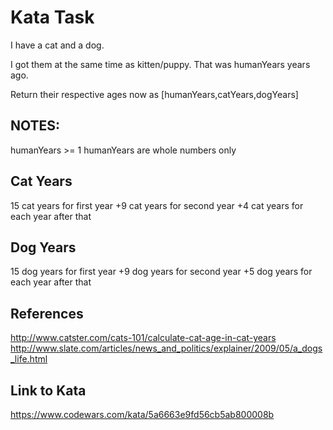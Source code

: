 # Kata Task
I have a cat and a dog.

I got them at the same time as kitten/puppy. That was humanYears years ago.

Return their respective ages now as [humanYears,catYears,dogYears]

## NOTES:

humanYears >= 1
humanYears are whole numbers only
## Cat Years
15 cat years for first year
+9 cat years for second year
+4 cat years for each year after that
## Dog Years
15 dog years for first year
+9 dog years for second year
+5 dog years for each year after that
## References

http://www.catster.com/cats-101/calculate-cat-age-in-cat-years
http://www.slate.com/articles/news_and_politics/explainer/2009/05/a_dogs_life.html


## Link to Kata
https://www.codewars.com/kata/5a6663e9fd56cb5ab800008b